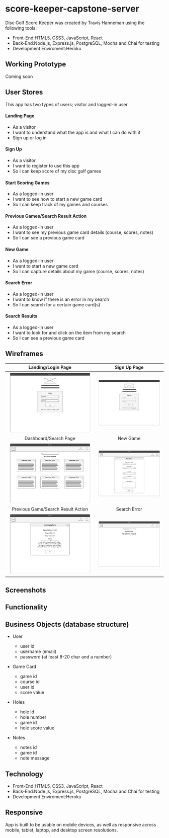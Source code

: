 # score-keeper-capstone-server

Disc Golf Score Keeper was created by Travis Hanneman using the following tools:
* Front-End:HTML5, CSS3, JavaScript, React
* Back-End:Node.js, Express.js, PostgreSQL, Mocha and Chai for testing
* Development Enviroment:Heroku

## Working Prototype
Coming soon

## User Stores
This app has two types of users; visitor and logged-in user

#### Landing Page
* As a visitor
* I want to understand what the app is and what I can do with it
* Sign up or log in

#### Sign Up
* As a visitor
* I want to register to use this app
* So I can keep score of my disc golf games

#### Start Scoring Games
* As a logged-in user
* I want to see how to start a new game card
* So I can keep track of my games and courses

#### Previous Games/Search Result Action
* As a logged-in user
* I want to see my previous game card details (course, scores, notes)
* So I can see a previous game card

#### New Game
* As a logged-in user
* I want to start a new game card
* So I can capture details about my game (course, scores, notes)

#### Search Error
* As a logged-in user
* I want to know if there is an error in my search
* So I can search for a certain game card(s)

#### Search Results
* As a logged-in user
* I want to look for and click on the item from my search
* So I can see a previous game card

## Wireframes
Landing/Login Page | Sign Up Page
:-------------------------:|:-------------------------:
![Landing/Login Page](/github-images/wireframes/landing.jpg)  |  ![Sign Up Page](/github-images/wireframes/signup.jpg)
Dashboard/Search Page | New Game
![Dashboard](/github-images/wireframes/dashboard.jpg) | ![New Game](/github-images/wireframes/newgame.jpg)
Previous Game/Search Result Action | Search Error
![Previous Game](/github-images/wireframes/prevgame.jpg) | ![Search Error](/github-images/wireframes/searcherror.jpg)

## Screenshots

## Functionality

## Business Objects (database structure)
* User
    * user id
    * username (email)
    * password (at least 8-20 char and a number)

* Game Card
    * game id
    * course id
    * user id
    * score value

* Holes
    * hole id
    * hole number
    * game id
    * hole score value

* Notes
    * notes id
    * game id
    * note message

## Technology
* Front-End:HTML5, CSS3, JavaScript, React
* Back-End:Node.js, Express.js, PostgreSQL, Mocha and Chai for testing
* Development Enviroment:Heroku

## Responsive
App is built to be usable on mobile devices, as well as responsive across mobile, tablet, laptop, and desktop screen resolutions.